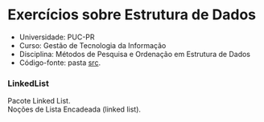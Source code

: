 # Exercícios sobre Estrutura de Dados
- Universidade: PUC-PR
- Curso: Gestão de Tecnologia da Informação
- Disciplina: Métodos de Pesquisa e Ordenação em Estrutura de Dados
- Código-fonte: pasta [src](https://github.com/johnny00joe/pucpr-estrutura-de-dados/tree/main/src).

### LinkedList

Pacote Linked List.  
Noções de Lista Encadeada (linked list).

